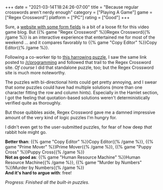 +++
date = "2021-03-14T18:24:26-07:00"
title = "Because regular crosswords aren't nerdy enough"
category = ["Playing A Game"]
game = ["Regex Crossword"]
platform = ["PC"]
rating = ["Good"]
+++

Sure, a <a href="https://regexcrossword.com/">website with some form fields</a> is a bit of a loose fit for this video game blog.  But {{% game "Regex Crossword" %}}Regex Crossword{{% /game %}} is an interactive experience that entertained me for most of the weekend ... and it compares favorably to {{% game "Copy Editor" %}}Copy Editor{{% /game %}}.

Following a co-worker tip to <a href="http://jimbly.github.io/regex-crossword/">this harrowing puzzle</a>, I saw the same link posted to <a href="https://old.reddit.com/r/programming/comments/m3opih/regex_crossword/">/r/programming</a> and followed that trail to the Regex Crossword site.  <i>Of course</i> I did that standalone puzzle, too; but the Regex Crossword site is much more noteworthy.

The puzzles with bi-directional hints could get pretty annoying, and I swear that <i>some</i> puzzles could have had multiple solutions (more than one character fitting the row and column hints).  Especially in the Hamlet section, I got the feeling that quotation-based solutions weren't deterministically verified quite as thoroughly.

But those quibbles aside, Regex Crossword gave me a damned impressive amount of the very kind of logic puzzles I'm hungry for.

I didn't even get to the user-submitted puzzles, for fear of how deep <i>that</i> rabbit hole might go.

<b>Better than</b>: {{% game "Copy Editor" %}}Copy Editor{{% /game %}}, {{% game "Prime Mover" %}}Prime Mover{{% /game %}}, {{% game "Puppy Cross" %}}Puppy Cross{{% /game %}}  
<b>Not as good as</b>: {{% game "Human Resource Machine" %}}Human Resource Machine{{% /game %}}, {{% game "Murder by Numbers" %}}Murder by Numbers{{% /game %}}  
<b>And it's hard to argue with</b>: free!

<i>Progress: Finished all the built-in puzzles.</i>
